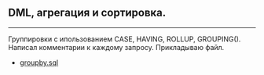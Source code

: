 ## DML, агрегация и сортировка.
---
Группировки с ипользованием CASE, HAVING, ROLLUP, GROUPING().
Написал комментарии к каждому запросу.
Прикладываю файл.

* [groupby.sql](https://github.com/maxyustus/RDBM_OTUS/blob/main/13.%20DML%2C%20%D0%B0%D0%B3%D1%80%D0%B5%D0%B3%D0%B0%D1%86%D0%B8%D1%8F%20%D0%B8%20%D1%81%D0%BE%D1%80%D1%82%D0%B8%D1%80%D0%BE%D0%B2%D0%BA%D0%B0/DML%2C%20%D0%B0%D0%B3%D1%80%D0%B5%D0%B3%D0%B0%D1%86%D0%B8%D1%8F%20%D0%B8%20%D1%81%D0%BE%D1%80%D1%82%D0%B8%D1%80%D0%BE%D0%B2%D0%BA%D0%B0.sql)